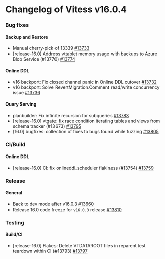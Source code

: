 # Changelog of Vitess v16.0.4

### Bug fixes 
#### Backup and Restore
 * Manual cherry-pick of 13339 [#13733](https://github.com/vitessio/vitess/pull/13733)
 * [release-16.0] Address vttablet memory usage with backups to Azure Blob Service (#13770) [#13774](https://github.com/vitessio/vitess/pull/13774) 
#### Online DDL
 * v16 backport: Fix closed channel panic in Online DDL cutover [#13732](https://github.com/vitessio/vitess/pull/13732)
 * v16 backport: Solve RevertMigration.Comment read/write concurrency issue [#13736](https://github.com/vitessio/vitess/pull/13736) 
#### Query Serving
 * planbuilder: Fix infinite recursion for subqueries [#13783](https://github.com/vitessio/vitess/pull/13783)
 * [release-16.0] vtgate: fix race condition iterating tables and views from schema tracker (#13673) [#13795](https://github.com/vitessio/vitess/pull/13795)
 * [16.0] bugfixes: collection of fixes to bugs found while fuzzing [#13805](https://github.com/vitessio/vitess/pull/13805)
### CI/Build 
#### Online DDL
 * [release-16.0] CI: fix onlineddl_scheduler flakiness (#13754) [#13759](https://github.com/vitessio/vitess/pull/13759)
### Release 
#### General
 * Back to dev mode after v16.0.3 [#13660](https://github.com/vitessio/vitess/pull/13660)
 * Release 16.0 code freeze for `v16.0.3` release [#13810](https://github.com/vitessio/vitess/pull/13810)
### Testing 
#### Build/CI
 * [release-16.0] Flakes: Delete VTDATAROOT files in reparent test teardown within CI (#13793) [#13797](https://github.com/vitessio/vitess/pull/13797)

